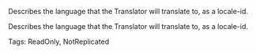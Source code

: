 Describes the language that the Translator will translate to, as a locale-id.
	
Describes the language that the Translator will translate to, as a locale-id.

Tags: ReadOnly, NotReplicated